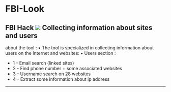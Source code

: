 # FBI-Look
FBI Hack
<img src="/snp.png"></img>
Collecting information about sites and users
-
about the tool :
• The tool is specialized in collecting information about users on the Internet and websites:
• Users section :
- 1 - Email search (linked sites)
- 2 - Find phone number + some associated websites
- 3 - Username search on 28 websites 
- 4 - Extract some information about ip address
-----
